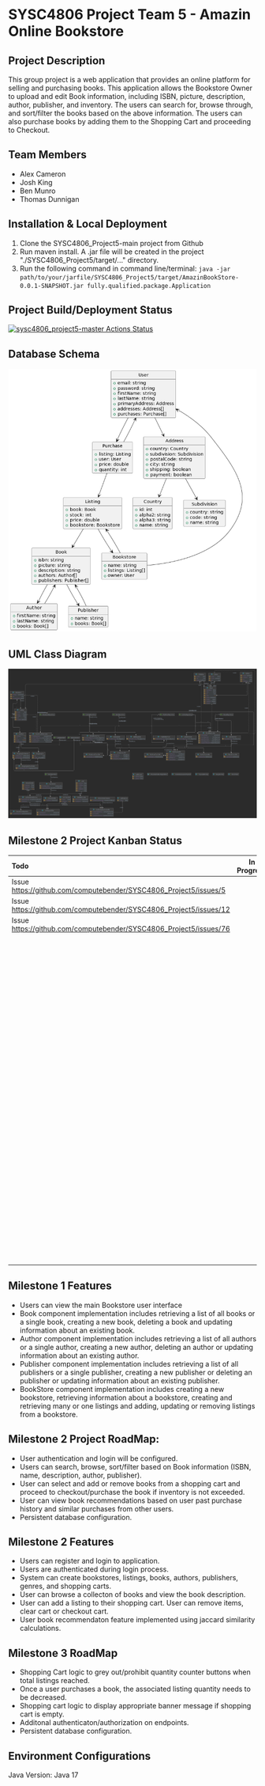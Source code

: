 # SYSC4806 Project Team 5 - Amazin Online Bookstore
## Project Description
This group project is a web application that provides an online platform for selling and purchasing books. This application allows the Bookstore Owner to upload and edit Book information, including ISBN, picture, description, author, publisher, and inventory. The users can search for, browse through, and sort/filter the books based on the above information. The users can also purchase books by adding them to the Shopping Cart and proceeding to Checkout.
## Team Members
- Alex Cameron
- Josh King
- Ben Munro 
- Thomas Dunnigan
## Installation & Local Deployment
1. Clone the SYSC4806_Project5-main project from Github
2. Run maven install. A .jar file will be created in the project "./SYSC4806_Project5/target/..." directory.
3. Run the following command in command line/terminal: 
`java -jar path/to/your/jarfile/SYSC4806_Project5/target/AmazinBookStore-0.0.1-SNAPSHOT.jar fully.qualified.package.Application`
## Project Build/Deployment Status
[![sysc4806_project5-master Actions Status](https://github.com/computebender/SYSC4806_Project5/actions/workflows/maven.yml/badge.svg)](https://github.com/computebender/SYSC4806_Project5/actions)
## Database Schema
![alt text](https://github.com/computebender/SYSC4806_Project5/blob/main/documentation/AmazinBookStore_ER_Database_Schema.PNG?raw=true)

## UML Class Diagram
![alt text](https://github.com/computebender/SYSC4806_Project5/blob/main/documentation/AmazinBookStore_UML_Class_Diagram_m2.png?raw=true)

## Milestone 2 Project Kanban Status
| Todo        | In Progress | Done          |
| :---        |    :----:   |          ---: |
| Issue https://github.com/computebender/SYSC4806_Project5/issues/5   |        | Issue https://github.com/computebender/SYSC4806_Project5/issues/11   |
| Issue https://github.com/computebender/SYSC4806_Project5/issues/12   |      | Issue https://github.com/computebender/SYSC4806_Project5/issues/2      |
| Issue https://github.com/computebender/SYSC4806_Project5/issues/76   |        | Issue https://github.com/computebender/SYSC4806_Project5/issues/1   |
|    |        | Issue https://github.com/computebender/SYSC4806_Project5/issues/16     |
|     |      |          Issue https://github.com/computebender/SYSC4806_Project5/issues/14|
|     |      |          Issue https://github.com/computebender/SYSC4806_Project5/issues/10|
|     |      |          Issue https://github.com/computebender/SYSC4806_Project5/issues/7|
|     |      |          Issue https://github.com/computebender/SYSC4806_Project5/issues/21|
|     |      |          Issue https://github.com/computebender/SYSC4806_Project5/issues/27|
|     |      |          Issue https://github.com/computebender/SYSC4806_Project5/issues/3|
|     |      |          Issue https://github.com/computebender/SYSC4806_Project5/issues/4|
|     |      |          Issue https://github.com/computebender/SYSC4806_Project5/issues/19|
|     |      |          Issue https://github.com/computebender/SYSC4806_Project5/issues/5|
|     |      |          Issue https://github.com/computebender/SYSC4806_Project5/issues/26|
|     |      |          Issue https://github.com/computebender/SYSC4806_Project5/issues/26|
|     |      |          Issue https://github.com/computebender/SYSC4806_Project5/issues/26|
|     |      |          Issue https://github.com/computebender/SYSC4806_Project5/issues/32|
|     |      |          Issue https://github.com/computebender/SYSC4806_Project5/issues/29|
|     |      |          Issue https://github.com/computebender/SYSC4806_Project5/issues/34|
|     |      |          Issue https://github.com/computebender/SYSC4806_Project5/issues/33|


## Milestone 1 Features
- Users can view the main Bookstore user interface
- Book component implementation includes retrieving a list of all books or a single book, creating a new book, deleting a book and updating information about an existing book.
- Author component implementation includes retrieving a list of all authors or a single author, creating a new author, deleting an author or updating information about an existing author. 
- Publisher component implementation includes retrieving a list of all publishers or a single publisher, creating a new publisher or deleting an publisher or updating information about an existing publisher.
- BookStore component implementation includes creating a new bookstore, retrieving information about a bookstore, creating and retrieving many or one listings and adding, updating or removing listings from a bookstore.
## Milestone 2 Project RoadMap:
- User authentication and login will be configured.
- Users can search, browse, sort/filter based on Book information (ISBN, name, description, author, publisher).
- User can select and add or remove books from a shopping cart and proceed to checkout/purchase the book if inventory is not exceeded.
- User can view book recommendations based on user past purchase history and similar purchases from other users.
- Persistent database configuration.

## Milestone 2 Features
- Users can register and login to application.
- Users are authenticated during login process.
- System can create bookstores, listings, books, authors, publishers, genres, and shopping carts.
- User can browse a collecton of books and view the book description.
- User can add a listing to their shopping cart. User can remove items, clear cart or checkout cart.
- User book recommendaton feature implemented using jaccard similarity calculations.
## Milestone 3 RoadMap
- Shopping Cart logic to grey out/prohibit quantity counter buttons when total listings reached.
- Once a user purchases a book, the associated listing quantity needs to be decreased.
- Shopping cart logic to display appropriate banner message if shopping cart is empty.
- Additonal authenticaton/authorization on endpoints.
- Persistent database configuration.

## Environment Configurations
Java Version: Java 17
